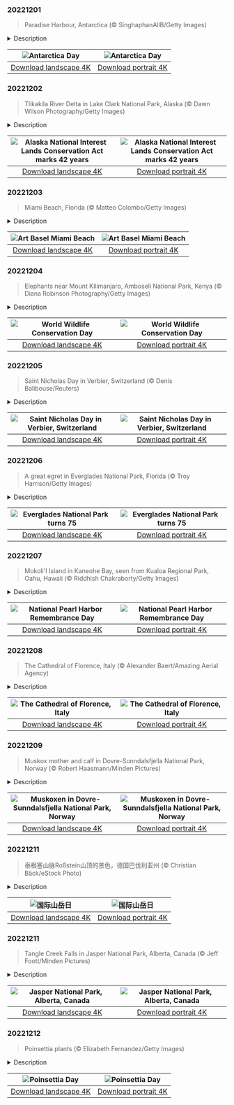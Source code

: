 

### 20221201

> Paradise Harbour, Antarctica (© SinghaphanAllB/Getty Images)

<details>
<summary>Description</summary>

> The most isolated continent in the world is hands down the polar desert that is Antarctica, the coldest, driest, and windiest continent on Earth. Inhospitable as it sounds, Antarctica, which lies almost completely below the Antarctic Circle, is also a place of stunning beauty as evidenced by this image of Paradise Harbour, aka Paradise Bay, near the tip of the Antarctic Peninsula. Antarctica is also extraordinarily vulnerable to the effects of climate change, worth remembering today on Antarctica Day, which marks the anniversary of the signing of the 1959 Antarctic Treaty. The international agreement protects Antarctica as a scientific preserve.
> 
> The Antarctic Peninsula is the northernmost part of Antarctica and the closest to South America, making it relatively accessible. Paradise Harbour is one of the most-visited places on the continent, and a regular stop for cruise ships. The area is home to a thriving colony of penguins and is an excellent place to see glacial calving. While the loss of glacial ice is normal, the process has accelerated at an alarming rate due to global warming. The mile-thick ice sheet that covers Antarctica accounts for 70% of the planet's supply of fresh water. To put that in perspective, if it all melted, sea levels would rise by 200 feet. Without this land of ice, the world would look a lot different.
> 
> 

</details>

| ![Antarctica Day](https://cn.bing.com/th?id=OHR.AntarcticaDay_EN-US9921573438_UHD.jpg&pid=hp&w=400&h=224&rs=1&c=4) | ![Antarctica Day](https://cn.bing.com/th?id=OHR.AntarcticaDay_EN-US9921573438_1080x1920.jpg&pid=hp&w=155&h=315&rs=1&c=4) |
|:---------:|:---------:|
| [Download landscape 4K](https://cn.bing.com/th?id=OHR.AntarcticaDay_EN-US9921573438_UHD.jpg) | [Download portrait 4K](https://cn.bing.com/th?id=OHR.AntarcticaDay_EN-US9921573438_1080x1920.jpg) |

### 20221202

> Tlikakila River Delta in Lake Clark National Park, Alaska (© Dawn Wilson Photography/Getty Images)

<details>
<summary>Description</summary>

> On this day in 1980, the single largest expansion of protected lands in history doubled the size of the US National Park System. As a result, Alaska now has eight national parks, plus numerous monuments and preserves that protect more than 157 million total acres. When President Jimmy Carter signed the Alaska National Interest Lands Conservation Act, the public was granted the right to appreciate stunning locations like the one in today's photo: the braided river delta of the 51-mile-long Tlikakila River in Lake Clark National Park.
> 
> In the native Athabaskan language, Tlikakila literally means 'salmon are there river.' The park is known for its salmon-laden waterways and the fish are of major importance to the local economy and ecosystem. Local bear populations benefit from the excess salmon, and bear watching is very popular at Lake Clark. The abundance of salmon has also benefited a wolf pack within the park—the only one in the world known to be solely dependent on salmon.
> 
> 

</details>

| ![Alaska National Interest Lands Conservation Act marks 42 years](https://cn.bing.com/th?id=OHR.BraidedRiverDelta_EN-US0693594934_UHD.jpg&pid=hp&w=400&h=224&rs=1&c=4) | ![Alaska National Interest Lands Conservation Act marks 42 years](https://cn.bing.com/th?id=OHR.BraidedRiverDelta_EN-US0693594934_1080x1920.jpg&pid=hp&w=155&h=315&rs=1&c=4) |
|:---------:|:---------:|
| [Download landscape 4K](https://cn.bing.com/th?id=OHR.BraidedRiverDelta_EN-US0693594934_UHD.jpg) | [Download portrait 4K](https://cn.bing.com/th?id=OHR.BraidedRiverDelta_EN-US0693594934_1080x1920.jpg) |

### 20221203

> Miami Beach, Florida (© Matteo Colombo/Getty Images)

<details>
<summary>Description</summary>

> Every December the center of the art world convenes not in New York, Tokyo, or London, but in a town known more for its wide sandy beaches, café Cubano, and conga rhythms. Art Basel Miami Beach, which wraps up its three-day run today, is the American leg of an international art fair also staged in Basel, Switzerland (where the festival started in 1970), Hong Kong, and Paris. The event, now 20 years old, is the most comprehensive contemporary art fair in North America, attracting thousands of artists, dealers, collectors, appreciators, and just fun-seeking tourists for this annual burst of creativity steps from the sand.
> 
> 
> 
> 

</details>

| ![Art Basel Miami Beach](https://cn.bing.com/th?id=OHR.MiamiDT_EN-US0878462019_UHD.jpg&pid=hp&w=400&h=224&rs=1&c=4) | ![Art Basel Miami Beach](https://cn.bing.com/th?id=OHR.MiamiDT_EN-US0878462019_1080x1920.jpg&pid=hp&w=155&h=315&rs=1&c=4) |
|:---------:|:---------:|
| [Download landscape 4K](https://cn.bing.com/th?id=OHR.MiamiDT_EN-US0878462019_UHD.jpg) | [Download portrait 4K](https://cn.bing.com/th?id=OHR.MiamiDT_EN-US0878462019_1080x1920.jpg) |

### 20221204

> Elephants near Mount Kilimanjaro, Amboseli National Park, Kenya (© Diana Robinson Photography/Getty Images)

<details>
<summary>Description</summary>

> We're taking a walk with these beautiful beasts for World Wildlife Conservation Day. Tanzania's Mount Kilimanjaro, known as the Great White Mountain to local tribes, stands sentinel as these African bush elephants cross the vast savannahs of Amboseli National Park in Kenya. Habitat loss and poaching for ivory have decimated the populations of the bush elephant and its cousin the forest elephant, which roams the nearby foothills of Kilimanjaro.
> 
> Today is an occasion to recognize our planet's fragile ecosystem and the daily impact humans have on biodiversity. It's up to all of us to help these elephants keep roaming.
> 
> 

</details>

| ![World Wildlife Conservation Day](https://cn.bing.com/th?id=OHR.KilimanjaroElephants_EN-US1249382486_UHD.jpg&pid=hp&w=400&h=224&rs=1&c=4) | ![World Wildlife Conservation Day](https://cn.bing.com/th?id=OHR.KilimanjaroElephants_EN-US1249382486_1080x1920.jpg&pid=hp&w=155&h=315&rs=1&c=4) |
|:---------:|:---------:|
| [Download landscape 4K](https://cn.bing.com/th?id=OHR.KilimanjaroElephants_EN-US1249382486_UHD.jpg) | [Download portrait 4K](https://cn.bing.com/th?id=OHR.KilimanjaroElephants_EN-US1249382486_1080x1920.jpg) |

### 20221205

> Saint Nicholas Day in Verbier, Switzerland (© Denis Balibouse/Reuters)

<details>
<summary>Description</summary>

> We're used to Santa Claus sliding down chimneys, but who knew he could ski? Thousands of Santa Clauses make a stunning downhill display to open the ski season in Verbier, Switzerland, each year. Why the costumes? Their annual descent also celebrates the feast day of Saint Nicholas, observed in Europe on December 5 and in the US on December 6.
> 
> Little is known historically of Saint Nicholas, but he's thought to have grown up under the Roman Empire, in a wealthy Greek family in what's now southern Turkey. When his parents died, he used his inheritance to help those in need, the sick, and the suffering—even tossing gifts through strangers' open windows (not chimneys) now and then. Nicholas   joined the early Christian clergy as a bishop, dedicating his life to serving others generously. It's said he loved and helped children especially, and that, of course, is at the root of the legend of Santa Claus.
> 
> 

</details>

| ![Saint Nicholas Day in Verbier, Switzerland](https://cn.bing.com/th?id=OHR.StNick_EN-US1370158441_UHD.jpg&pid=hp&w=400&h=224&rs=1&c=4) | ![Saint Nicholas Day in Verbier, Switzerland](https://cn.bing.com/th?id=OHR.StNick_EN-US1370158441_1080x1920.jpg&pid=hp&w=155&h=315&rs=1&c=4) |
|:---------:|:---------:|
| [Download landscape 4K](https://cn.bing.com/th?id=OHR.StNick_EN-US1370158441_UHD.jpg) | [Download portrait 4K](https://cn.bing.com/th?id=OHR.StNick_EN-US1370158441_1080x1920.jpg) |

### 20221206

> A great egret in Everglades National Park, Florida (© Troy Harrison/Getty Images)

<details>
<summary>Description</summary>

> We're heading down to Florida today to celebrate the 75th year of Everglades National Park, the largest tropical wilderness in the United States. The park was established in 1947 to defend a fragile ecosystem and covers about 20% of the entire Everglades wetland. But even with the park service's protection, the Everglades' features, primarily shallow freshwater pools, have suffered significantly due to human activity.
> 
> For example, the park is the most important North American breeding ground for wading birds, like the great egret seen in today's photo. Though great egrets are a robust and widespread species, breeding pairs in the park have declined to a tenth of what they once were. And great egrets are just one of 40 species native to Florida listed as endangered or threatened in the Everglades—so one can see why this unique corner of the country demands protection.
> 
> 

</details>

| ![Everglades National Park turns 75](https://cn.bing.com/th?id=OHR.GreatEgret_EN-US1489292796_UHD.jpg&pid=hp&w=400&h=224&rs=1&c=4) | ![Everglades National Park turns 75](https://cn.bing.com/th?id=OHR.GreatEgret_EN-US1489292796_1080x1920.jpg&pid=hp&w=155&h=315&rs=1&c=4) |
|:---------:|:---------:|
| [Download landscape 4K](https://cn.bing.com/th?id=OHR.GreatEgret_EN-US1489292796_UHD.jpg) | [Download portrait 4K](https://cn.bing.com/th?id=OHR.GreatEgret_EN-US1489292796_1080x1920.jpg) |

### 20221207

> Mokoli'I Island in Kaneohe Bay, seen from Kualoa Regional Park, Oahu, Hawaii (© Riddhish Chakraborty/Getty Images)

<details>
<summary>Description</summary>

> While most know the US entered World War II after the Japanese bombed Pearl Harbor, fewer know that the battle on December 7, 1941, actually started here on Oahu's eastern shore at the old Kaneohe Bay Naval Air Station. Now a Marine Corps airfield, the base lies beyond the small, cone-shaped Mokoli'I Island in the background of this image.
> 
> Kaneohe Bay is a protected notch along the windward shore of Oahu, about 10 miles from Pearl Harbor. To ensure a successful attack, the Japanese first destroyed American air defenses here, taking out dozens of planes before moving on to the ships tied up at Pearl Harbor—starting a chain of events that would alter the world.
> 
> 

</details>

| ![National Pearl Harbor Remembrance Day](https://cn.bing.com/th?id=OHR.KaneoheHI_EN-US1621373073_UHD.jpg&pid=hp&w=400&h=224&rs=1&c=4) | ![National Pearl Harbor Remembrance Day](https://cn.bing.com/th?id=OHR.KaneoheHI_EN-US1621373073_1080x1920.jpg&pid=hp&w=155&h=315&rs=1&c=4) |
|:---------:|:---------:|
| [Download landscape 4K](https://cn.bing.com/th?id=OHR.KaneoheHI_EN-US1621373073_UHD.jpg) | [Download portrait 4K](https://cn.bing.com/th?id=OHR.KaneoheHI_EN-US1621373073_1080x1920.jpg) |

### 20221208

> The Cathedral of Florence, Italy (© Alexander Baert/Amazing Aerial Agency)

<details>
<summary>Description</summary>

> Considered the birthplace of the Renaissance, Florence helped lead Europe out of the Middle Ages as a center of politics, finance, art, and culture. Seven-odd centuries later, it's a snap to get aerial views of that era's marvels, like the Cathedral of Santa Maria del Fiore (known more simply as the Cathedral of Florence). A crowning achievement in a city of crowning achievements, the complex includes a campanile, or bell tower, and a white-roofed baptistery in addition to the cathedral with its grand dome.
> 
> 
> 
> 

</details>

| ![The Cathedral of Florence, Italy](https://cn.bing.com/th?id=OHR.FlorenceAerial_EN-US1751882328_UHD.jpg&pid=hp&w=400&h=224&rs=1&c=4) | ![The Cathedral of Florence, Italy](https://cn.bing.com/th?id=OHR.FlorenceAerial_EN-US1751882328_1080x1920.jpg&pid=hp&w=155&h=315&rs=1&c=4) |
|:---------:|:---------:|
| [Download landscape 4K](https://cn.bing.com/th?id=OHR.FlorenceAerial_EN-US1751882328_UHD.jpg) | [Download portrait 4K](https://cn.bing.com/th?id=OHR.FlorenceAerial_EN-US1751882328_1080x1920.jpg) |

### 20221209

> Muskox mother and calf in Dovre-Sunndalsfjella National Park, Norway (© Robert Haasmann/Minden Pictures)

<details>
<summary>Description</summary>

> These handsome beasts are a living legacy of primeval times—they've watched history unfold around them from the era of the woolly mammoth.  The cow and calf in our photo belong to Norway's only herd of muskoxen, and you can visit them in Dovre-Sunndalsfjella National Park. If you feel like roaming by yourself, follow the signposted Musk Ox Trail; just be aware that the massive animals are known to attack if they feel threatened, so give them a wide berth. That sound too scary? Jump on a park safari with an experienced guide who can keep you safe and help you see the muskox in all its hairy glory.
> 
> 
> 
> 

</details>

| ![Muskoxen in Dovre-Sunndalsfjella National Park, Norway](https://cn.bing.com/th?id=OHR.NorwayMuskox_EN-US1914627688_UHD.jpg&pid=hp&w=400&h=224&rs=1&c=4) | ![Muskoxen in Dovre-Sunndalsfjella National Park, Norway](https://cn.bing.com/th?id=OHR.NorwayMuskox_EN-US1914627688_1080x1920.jpg&pid=hp&w=155&h=315&rs=1&c=4) |
|:---------:|:---------:|
| [Download landscape 4K](https://cn.bing.com/th?id=OHR.NorwayMuskox_EN-US1914627688_UHD.jpg) | [Download portrait 4K](https://cn.bing.com/th?id=OHR.NorwayMuskox_EN-US1914627688_1080x1920.jpg) |

### 20221211

> 泰根塞山脉Roßstein山顶的景色，德国巴伐利亚州 (© Christian Bäck/eStock Photo)

<details>
<summary>Description</summary>

> 山岳是世界上最有趣的地质特征之一，清晰记录了地球表面之下发生的巨大变化。山岳还是千百年来人类休闲、娱乐、乃至朝圣的地方。今天是12月11日，让我们庆祝国际山岳日!
> 
> 今天的照片是德国巴伐利亚的泰根塞山脉。这张照片展示了从Roßstein山（1698米）望向Buchstein山（1701米）的风景。两座山峰形成一个马鞍的形状，在马鞍中间是一座山间小屋。这座小屋于5月中旬至11月初开放，为徒步者和登山者提供食宿。由于其位置特殊，它常常被称为“鹰巢”。
> 
> 

</details>

| ![国际山岳日](https://cn.bing.com/th?id=OHR.BuchsteinRossstein_ZH-CN4924477552_UHD.jpg&pid=hp&w=400&h=224&rs=1&c=4) | ![国际山岳日](https://cn.bing.com/th?id=OHR.BuchsteinRossstein_ZH-CN4924477552_1080x1920.jpg&pid=hp&w=155&h=315&rs=1&c=4) |
|:---------:|:---------:|
| [Download landscape 4K](https://cn.bing.com/th?id=OHR.BuchsteinRossstein_ZH-CN4924477552_UHD.jpg) | [Download portrait 4K](https://cn.bing.com/th?id=OHR.BuchsteinRossstein_ZH-CN4924477552_1080x1920.jpg) |

### 20221211

> Tangle Creek Falls in Jasper National Park, Alberta, Canada (© Jeff Foott/Minden Pictures)

<details>
<summary>Description</summary>

> Jasper National Park boasts numerous breathtaking waterfalls, but the multi-tiered cascade of Tangle Creek Falls makes for a must-see spectacle. Located off the Icefields Parkway (Highway 93) in Alberta, the falls are easily accessed. Tangle Creek Falls' misty spray can be felt out on the highway itself. If you're looking to capture some breathtaking shots, it may be worth getting off the highway and going closer to the falls to truly soak in its beauty.
> 
> 
> 
> 

</details>

| ![Jasper National Park, Alberta, Canada](https://cn.bing.com/th?id=OHR.TangleCreekFalls_EN-US2231198096_UHD.jpg&pid=hp&w=400&h=224&rs=1&c=4) | ![Jasper National Park, Alberta, Canada](https://cn.bing.com/th?id=OHR.TangleCreekFalls_EN-US2231198096_1080x1920.jpg&pid=hp&w=155&h=315&rs=1&c=4) |
|:---------:|:---------:|
| [Download landscape 4K](https://cn.bing.com/th?id=OHR.TangleCreekFalls_EN-US2231198096_UHD.jpg) | [Download portrait 4K](https://cn.bing.com/th?id=OHR.TangleCreekFalls_EN-US2231198096_1080x1920.jpg) |

### 20221212

> Poinsettia plants (© Elizabeth Fernandez/Getty Images)

<details>
<summary>Description</summary>

> It's been almost 200 years since poinsettias were first brought to the US from their native Mexico, where the Aztecs used the leaves to make dye and the sap to treat fevers. American botanist and government representative Joel Roberts Poinsett introduced the scarlet foliage to the US in 1828. Flash forward to the 1960s, when a breeding program resulted in hardier, fuller plants and many variations. The booming poinsettia wholesale trade in the US brings in a whopping $250 million a year. The House of Representatives designated December 12 as Poinsettia Day in 2002. Poinsettias are the top-selling potted plant in the US and Canada, brightening holiday tables every December.
> 
> 
> 
> 

</details>

| ![Poinsettia Day](https://cn.bing.com/th?id=OHR.PoinsettiaDay_EN-US2361694439_UHD.jpg&pid=hp&w=400&h=224&rs=1&c=4) | ![Poinsettia Day](https://cn.bing.com/th?id=OHR.PoinsettiaDay_EN-US2361694439_1080x1920.jpg&pid=hp&w=155&h=315&rs=1&c=4) |
|:---------:|:---------:|
| [Download landscape 4K](https://cn.bing.com/th?id=OHR.PoinsettiaDay_EN-US2361694439_UHD.jpg) | [Download portrait 4K](https://cn.bing.com/th?id=OHR.PoinsettiaDay_EN-US2361694439_1080x1920.jpg) |